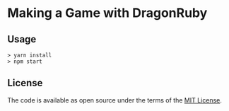 # Making a Game with DragonRuby

## Usage

```
> yarn install
> npm start
```

## License

The code is available as open source under the terms of the [MIT License](https://opensource.org/licenses/MIT).

